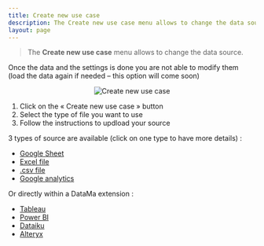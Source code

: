 ```yaml
---
title: Create new use case
description: The Create new use case menu allows to change the data source.
layout: page
---
```


> The **Create new use case** menu allows to change the data source.

Once the data and the settings is done you are not able to modify them (load the data again if needed – this option will come soon)

<center> <img src="{{site.url}}{{site.baseurl}}/core_app/header/images/CreateUseCase.png" alt="Create new use case" /> </center>


1. Click on the « Create new use case » button
2. Select the type of file you want to use
3. Follow the instructions to updload your source

3 types of source are available (click on one type to have more details) :

* [Google Sheet]({{site.url}}{{site.baseurl}}/core_app/header/create_new_use_case/google_sheet.md)
* [Excel file]({{site.url}}{{site.baseurl}}/core_app/header/create_new_use_case/excel_file.md)
* [.csv file]({{site.url}}{{site.baseurl}}/core_app/header/create_new_use_case/csv_file.md)
* [Google analytics]({{site.url}}{{site.baseurl}}/core_app/header/create_new_use_case/google_analytics.md)

Or directly within a DataMa extension :

* [Tableau]({{site.url}}{{site.baseurl}}/core_app/header/create_new_use_case/extensions/extension_tableau.md)
* [Power BI]({{site.url}}{{site.baseurl}}/core_app/header/create_new_use_case/extensions/extension_powerBI.md)
* [Dataiku]({{site.url}}{{site.baseurl}}/core_app/header/create_new_use_case/extensions/extension_DataIku.md)
* [Alteryx]({{site.url}}{{site.baseurl}}/core_app/header/create_new_use_case/extensions/extension_Alteryx.md)
